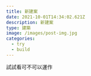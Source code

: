 ```yaml
---
title: 新建案
date: 2021-10-01T14:34:02.621Z
description: 新建案
type: 建築
image: /images/post-img.jpg
categories:
  - try
  - build
---
```

試試看可不可以運作